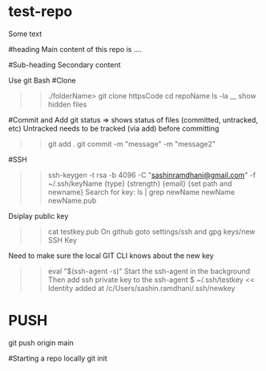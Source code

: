 # test-repo

Some text

#heading
Main content of this repo is ....

#Sub-heading
Secondary content

Use git Bash
#Clone
>>./folderName> git clone httpsCode
>>cd repoName
>>ls -la __ show hidden files


#Commit and Add
git status => shows status of files (committed, untracked, etc) Untracked needs to be tracked (via add) before committing
>> git add .
>> git commit -m "message" -m "message2"


#SSH 
>>ssh-keygen -t rsa -b 4096 -C "sashinramdhani@gmail.com" -f ~/.ssh/keyName
             {type} {strength}  {email}                   {set path and newname}
Search for key:
>>ls | grep newName
newName
newName.pub

Dsiplay public key
>>cat testkey.pub
On github goto settings/ssh and gpg keys/new SSH Key

Need to make sure the local GIT CLI knows about the new key
>> eval "$(ssh-agent -s)"
Start the ssh-agent in the background
Then add ssh private key to the ssh-agent
>> $ ~/.ssh/testkey
<< Identity added at /c/Users/sashin.ramdhani/.ssh/newkey


# PUSH
git push origin main


#Starting a repo locally
git init


